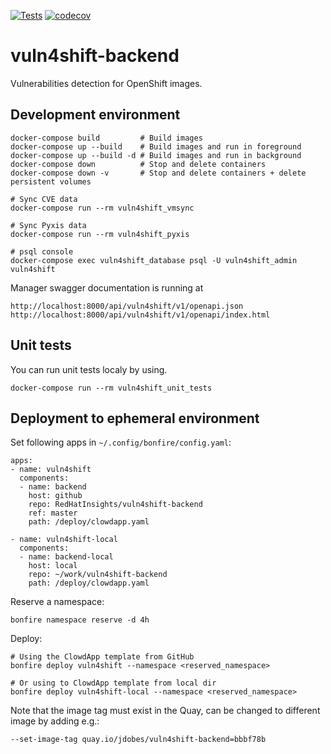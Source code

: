 [![Tests](https://github.com/RedHatInsights/vuln4shift-backend/actions/workflows/run_tests.yaml/badge.svg)](https://github.com/RedHatInsights/vuln4shift-backend/actions/workflows/run_tests.yaml)
[![codecov](https://codecov.io/gh/RedHatInsights/vuln4shift-backend/branch/master/graph/badge.svg)](https://codecov.io/gh/RedHatInsights/vuln4shift-backend)

# vuln4shift-backend
Vulnerabilities detection for OpenShift images.

## Development environment

    docker-compose build         # Build images
    docker-compose up --build    # Build images and run in foreground
    docker-compose up --build -d # Build images and run in background
    docker-compose down          # Stop and delete containers
    docker-compose down -v       # Stop and delete containers + delete persistent volumes

    # Sync CVE data
    docker-compose run --rm vuln4shift_vmsync

    # Sync Pyxis data
    docker-compose run --rm vuln4shift_pyxis

    # psql console
    docker-compose exec vuln4shift_database psql -U vuln4shift_admin vuln4shift

Manager swagger documentation is running at
```
http://localhost:8000/api/vuln4shift/v1/openapi.json
http://localhost:8000/api/vuln4shift/v1/openapi/index.html
```

## Unit tests
You can run unit tests localy by using.
```
docker-compose run --rm vuln4shift_unit_tests
```

## Deployment to ephemeral environment

Set following apps in `~/.config/bonfire/config.yaml`:

    apps:
    - name: vuln4shift
      components:
      - name: backend
        host: github
        repo: RedHatInsights/vuln4shift-backend
        ref: master
        path: /deploy/clowdapp.yaml

    - name: vuln4shift-local
      components:
      - name: backend-local
        host: local
        repo: ~/work/vuln4shift-backend
        path: /deploy/clowdapp.yaml

Reserve a namespace:

    bonfire namespace reserve -d 4h

Deploy:

    # Using the ClowdApp template from GitHub
    bonfire deploy vuln4shift --namespace <reserved_namespace>

    # Or using to ClowdApp template from local dir
    bonfire deploy vuln4shift-local --namespace <reserved_namespace>

Note that the image tag must exist in the Quay, can be changed to different image by adding e.g.:

    --set-image-tag quay.io/jdobes/vuln4shift-backend=bbbf78b


